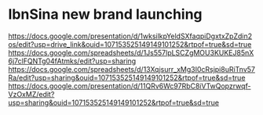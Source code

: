 # IbnSina new brand launching
https://docs.google.com/presentation/d/1wksilkpYeldSXfaqpiDgxtxZpZdin2os/edit?usp=drive_link&ouid=107153525149149101252&rtpof=true&sd=true
https://docs.google.com/spreadsheets/d/1Js557lpLSCZgMOU3KUKEJ85nX6j7clFQNTg04fAtmks/edit?usp=sharing
https://docs.google.com/spreadsheets/d/13Xqjsurr_xMg3I0cRsjpi8uRiTnv57Ra/edit?usp=sharing&ouid=107153525149149101252&rtpof=true&sd=true
https://docs.google.com/presentation/d/11QRv6Wc97RbC8iVTwQopzrwqf-VzOxMZ/edit?usp=sharing&ouid=107153525149149101252&rtpof=true&sd=true

